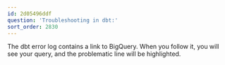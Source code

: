 ```yaml
---
id: 2d05496ddf
question: 'Troubleshooting in dbt:'
sort_order: 2830
---
```


The dbt error log contains a link to BigQuery. When you follow it, you will see your query, and the problematic line will be highlighted.